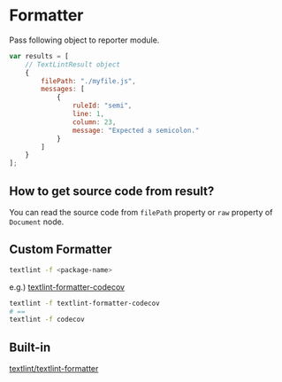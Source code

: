 # Formatter

Pass following object to reporter module.

```js
var results = [
    // TextLintResult object
    {
        filePath: "./myfile.js",
        messages: [
            {
                ruleId: "semi",
                line: 1,
                column: 23,
                message: "Expected a semicolon."
            }
        ]
    }
];
```

## How to get source code from result?

You can read the source code from `filePath` property or `raw` property of `Document` node.

## Custom Formatter

```sh
textlint -f <package-name>
```

e.g.) [textlint-formatter-codecov](https://github.com/azu/textlint-formatter-codecov/tree/a5b93248e9c1d5719684b16ff87342d8654e2aa0 "textlint-formatter-codecov")

```sh
textlint -f textlint-formatter-codecov
# ==
textlint -f codecov
```

## Built-in

[textlint/textlint-formatter](https://github.com/textlint/textlint-formatter "textlint/textlint-formatter")
